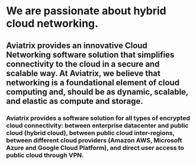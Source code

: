 # We are passionate about hybrid cloud networking.

## Aviatrix provides an innovative Cloud Networking software solution that simplifies connectivity to the cloud in a secure and scalable way. At Aviatrix, we believe that networking is a foundational element of cloud computing and, should be as dynamic, scalable, and elastic as compute and  storage.

### Aviatrix provides a software solution for all types of encrypted cloud connectivity: between enterprise datacenter and public cloud (hybrid cloud), between public cloud inter-regions, between different cloud providers (Amazon AWS, Microsoft Azure and Google Cloud Platform), and direct user access to public cloud through VPN.
